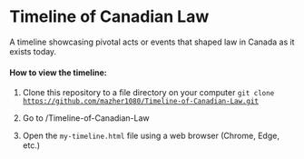 # Timeline of Canadian Law


A timeline showcasing pivotal acts or events that shaped law in Canada as it exists today. 


<h4>How to view the timeline:</h4>

1. Clone this repository to a file directory on your computer <code>git clone https://github.com/mazher1080/Timeline-of-Canadian-Law.git</code>

2. Go to <DirectoryName>/Timeline-of-Canadian-Law
3. Open the <code>my-timeline.html</code> file using a web browser (Chrome, Edge, etc.)
